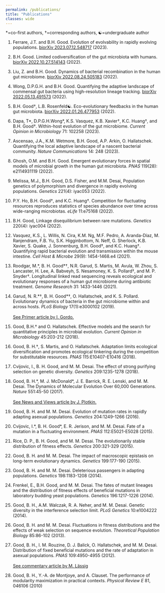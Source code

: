 ```yaml
---
permalink: /publications/
title: "Publications"
classes: wide
---
```


\*=co-first authors, †=corresponding authors, ☯=undergraduate author

1. Ferrare, J.T. and B.H. Good. Evolution of evolvability in rapidly evolving populations. <a href="https://www.biorxiv.org/content/10.1101/2023.07.12.548717v1">biorXiv 2023.07.12.548717</a> (2023).

1. B.H. Good. Limited codiversification of the gut microbiota with humans. <a href="https://doi.org/10.1101/2022.10.27.514143"> biorXiv 2022.10.27.514143</a> (2022).

1. Liu, Z. and B.H. Good. Dynamics of bacterial recombination in the human gut microbiome. <a href="https://www.biorxiv.org/content/10.1101/2022.08.24.505183v1">biorXiv 2022.08.24.505183</a> (2022).

1. Wong, D.P.G.H. and B.H. Good. Quantifying the adaptive landscape of commensal gut bacteria using high-resolution lineage tracking. <a href="https://www.biorxiv.org/content/10.1101/2022.05.13.491573v1.full">biorXiv 2022.05.13.491573</a> (2022).

1. B.H. Good†, L.B. Rosenfeld☯. Eco-evolutionary feedbacks in the human gut microbiota. <a href="https://www.biorxiv.org/content/10.1101/2022.01.26.477953v1"> biorXiv 2022.01.26.477953</a> (2022). 

1. Dapa, T\*, D.P.G.H.Wong\*, K.S. Vasquez, K.B. Xavier†, K.C. Huang†, and B.H. Good†. Within-host evolution of the gut microbiome.  *Current Opinion in Microbiology* 71: 102258 (2023). 

1. Ascensao, J.A., K.M. Wetmore, B.H. Good, A.P. Arkin, O. Hallatschek. Quantifying the local adaptive landscape of a nascent bacterial community. *Nature Communications* 14: 248  (2023).

1. Ghosh, O.M. and B.H. Good.  Emergent evolutionary forces in spatial models of microbial growth in the human gut microbiota. *PNAS* 119(28): e2114931119 (2022).

1. Melissa, M.J., B.H. Good, D.S. Fisher, and M.M. Desai, Population genetics of polymorphism and divergence in rapidly evolving populations. *Genetics* 221(4): iyac053 (2022).

1. P.Y. Ho, B.H. Good†, and K.C. Huang†. Competition for fluctuating resources reproduces statistics of species abundance over time across wide-ranging microbiotas. *eLife* 11:e75168 (2022).

1. B.H. Good,  Linkage disequilibrium between rare mutations. *Genetics* 220(4): iyac004  (2022).

1. Vasquez, K.S., L. Willis, N. Cira, K.M. Ng, M.F. Pedro, A. Aranda-Díaz, M. Ranjendram, F.B. Yu, S.K. Higginbottom, N. Neff, G. Sherlock, K.B. Xavier, S. Quake, J. Sonnenburg, B.H. Good†, and K.C. Huang†. Quantifying rapid bacterial evolution and transmission within the mouse intestine. *Cell Host & Microbe* 29(9): 1454-1468.e4 (2021).

1. Roodgar, M.\*,  B. H. Good\*†,  N.R. Garud, S. Martis, M. Avula, W. Zhou, S. Lancaster, H. Lee, A. Babveyh, S. Nesamoney, K. S. Pollard†,  and M. P. Snyder†. Longitudinal linked read sequencing reveals ecological and evolutionary responses of a human gut microbiome during antibiotic treatment. *Genome Research* 31: 1433-1446 (2021).
   
1. Garud, N. R.\*†, B. H. Good\*†, O. Hallatschek, and K. S. Pollard. Evolutionary dynamics of bacteria in the gut microbiome within and across hosts. *PLoS Biology* 17(1):e3000102 (2019).<br/><br/>
<a href="https://journals.plos.org/plosbiology/article/authors?id=10.1371/journal.pbio.3000126">See Primer article by I. Gordo.</a>

1. Good, B.H.† and O. Hallatschek. Effective models and the search for quantitative principles in microbial evolution. *Current Opinion in Microbiology* 45:203-212 (2018). 

1. Good, B. H.†, S. Martis, and O. Hallatschek. Adaptation limits ecological diversification and promotes ecological tinkering during the competition for substitutable resources. *PNAS* 115:E10407-E10416 (2018). 

1. Cvijovic, I., B. H. Good, and M. M. Desai. The effect of strong purifying selection on genetic diversity. *Genetics* 209:1235-1278 (2018).

1. Good, B. H.\*, M. J. McDonald\*, J. E. Barrick, R. E. Lenski, and M. M. Desai. The Dynamics of Molecular Evolution Over 60,000 Generations. *Nature* 551:45-50 (2017). 
<br/><br/>
<a href="https://www.nature.com/articles/nature24152">See News and Views article by J. Plotkin.</a>

1. Good, B. H. and M. M. Desai. Evolution of mutation rates in rapidly adapting asexual populations. *Genetics* 204:1249-1266 (2016).

1. Cvijovic, I.\*, B. H. Good\*, E. R. Jerison, and M. M. Desai. Fate of a mutation in a fluctuating environment. *PNAS* 112:E5021-E5028 (2015). 

1. Rice, D. P., B. H. Good, and M. M. Desai. The evolutionarily stable distribution of fitness effects. *Genetics* 200:321-329 (2015).

1. Good, B. H. and M. M. Desai. The impact of macroscopic epistasis on long-term evolutionary dynamics. *Genetics* 199:177-190 (2015).

1. Good, B. H. and M. M. Desai. Deleterious passengers in adapting populations. *Genetics* 198:1183-1208 (2014).
 
1. Frenkel, E., B.H. Good, and M. M. Desai. The fates of mutant lineages and the distribution of fitness effects of beneficial mutations in laboratory budding yeast populations. *Genetics* 196:1217-1226 (2014).

1. Good, B. H., A.M. Walczak, R. A. Neher, and M. M. Desai. Genetic diversity in the interference selection limit. *PLoS Genetics* 10:e1004222 (2014).
 
1. Good, B. H. and M. M. Desai. Fluctuations in fitness distributions and the effects of weak selection on sequence evolution. *Theoretical Population Biology* 85:86-102 (2013).

1. Good, B. H., I. M. Rouzine, D. J. Balick, O. Hallatschek, and M. M. Desai.  Distribution of fixed beneficial mutations and the rate of adaptation in asexual populations. *PNAS* 109:4950-4955 (2012).
<br/><br/>
<a href="http://www.pnas.org/content/109/13/4719">See commentary article by M. Lässig</a>

1. Good, B. H., Y.-A. de Montjoye, and A. Clauset. The performance of modularity maximization in practical contexts. *Physical Review E* 81, 046106 (2010)